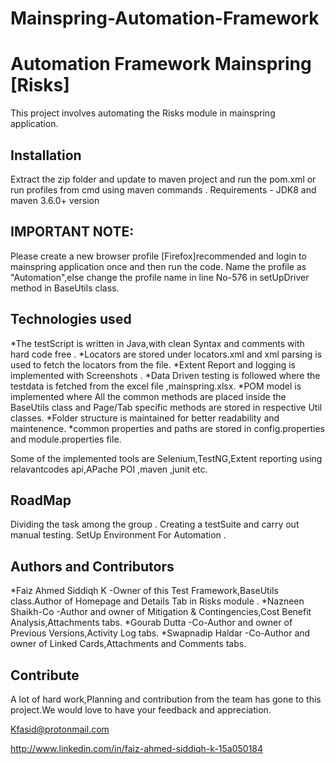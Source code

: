 # Mainspring-Automation-Framework

   # Automation Framework Mainspring [Risks]
   
   This project involves automating the Risks module in mainspring application.
   
   ## Installation
   
   Extract the zip folder and update to maven project and run the pom.xml or run profiles from cmd using maven commands .
   Requirements - JDK8 and maven 3.6.0+ version
   
   
   ## IMPORTANT NOTE:
   Please create a new browser profile [Firefox]recommended and login to mainspring application once and then run the code.
   Name the profile as "Automation",else change the profile name in line No-576 in setUpDriver method in BaseUtils class.
   
   ## Technologies used 
   
   *The testScript is written in Java,with clean Syntax and comments with hard code free .
   *Locators are stored under locators.xml and xml parsing is used to fetch the locators from the file.
   *Extent Report and logging is implemented with Screenshots .
   *Data Driven testing is followed where the testdata is fetched from the excel file ,mainspring.xlsx.
   *POM model is implemented where All the common methods are placed inside the BaseUtils class and Page/Tab specific methods are stored in respective Util classes.
   *Folder structure is maintained for better readability and maintenence.
   *common properties and paths are stored in config.properties and module.properties file.
   
   Some of the implemented tools are Selenium,TestNG,Extent reporting using relavantcodes api,APache POI ,maven ,junit etc.
   
   ## RoadMap
   
   Dividing the task among the group .
   Creating a testSuite and carry out manual testing.
   SetUp Environment For Automation .
  
  ## Authors and Contributors
  
  *Faiz Ahmed Siddiqh K -Owner of this Test Framework,BaseUtils class.Author of Homepage and Details Tab in Risks module . 
  *Nazneen Shaikh-Co    -Author and owner of Mitigation & Contingencies,Cost Benefit Analysis,Attachments tabs.
  *Gourab Dutta         -Co-Author and owner of Previous Versions,Activity Log tabs.
  *Swapnadip Haldar     -Co-Author and owner of Linked Cards,Attachments and Comments tabs.
  
  ## Contribute
  
  A lot of hard work,Planning and contribution from the team has gone to this project.We would love to have your feedback and appreciation.
  
  Kfasid@protonmail.com
  
   http://www.linkedin.com/in/faiz-ahmed-siddiqh-k-15a050184
   
